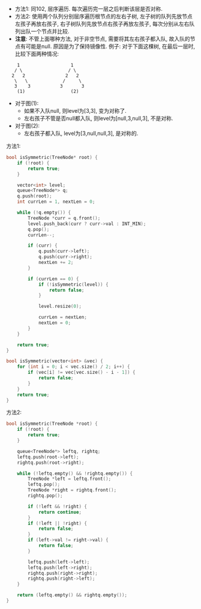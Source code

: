 - 方法1: 同102, 层序遍历. 每次遍历完一层之后判断该层是否对称.
- 方法2: 使用两个队列分别层序遍历根节点的左右子树, 左子树的队列先放节点左孩子再放右孩子, 右子树队列先放节点右孩子再放左孩子, 每次分别从左右队列出队一个节点并比较.
- **注意**: 不管上面哪种方法, 对于非空节点, 需要将其左右孩子都入队, 故入队的节点有可能是null. 原因是为了保持镜像性. 例子: 对于下面这棵树, 在最后一层时, 比较下面两种情况:
```
    1                   1
   / \                 / \
  2   2               2   2
   \   \             /     \
   3    3           3       3
    (1)                 (2)
```

- 对于图(1):
    - 如果不入队null, 则level为[3,3], 变为对称了.
    - 左右孩子不管是否null都入队, 则level为[null,3,null,3], 不是对称.
- 对于图(2):
    - 左右孩子都入队, level为[3,null,null,3], 是对称的.

方法1:
```c++
bool isSymmetric(TreeNode* root) {
    if (!root) {
        return true;
    }

    vector<int> level;
    queue<TreeNode*> q;
    q.push(root);
    int currLen = 1, nextLen = 0;

    while (!q.empty()) {
        TreeNode *curr = q.front();
        level.push_back(curr ? curr->val : INT_MIN);
        q.pop();
        currLen--;

        if (curr) {
            q.push(curr->left);
            q.push(curr->right);
            nextLen += 2;
        }

        if (currLen == 0) {
            if (!isSymmetric(level)) {
                return false;
            }

            level.resize(0);

            currLen = nextLen;
            nextLen = 0;
        }
    }

    return true;
}

bool isSymmetric(vector<int> &vec) {
    for (int i = 0; i < vec.size() / 2; i++) {
        if (vec[i] != vec[vec.size() - i - 1]) {
            return false;
        }
    }
    return true;
}
```

方法2:
```c++
bool isSymmetric(TreeNode *root) {
    if (!root) {
        return true;
    }

    queue<TreeNode*> leftq, rightq;
    leftq.push(root->left);
    rightq.push(root->right);

    while (!leftq.empty() && !rightq.empty()) {
        TreeNode *left = leftq.front();
        leftq.pop();
        TreeNode *right = rightq.front();
        rightq.pop();

        if (!left && !right) {
            return continue;
        }
        if (!left || !right) {
            return false;
        }
        if (left->val != right->val) {
            return false;
        }

        leftq.push(left->left);
        leftq.push(left->right);
        rightq.push(right->right);
        rightq.push(right->left);
    }

    return (leftq.empty() && rightq.empty());
}
```